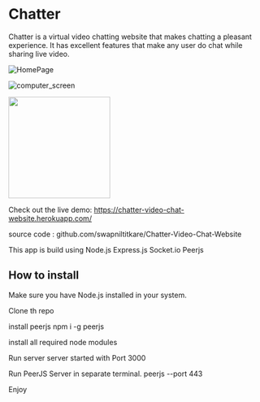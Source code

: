 # Chatter

Chatter is a virtual video chatting website that makes chatting a pleasant experience. It has excellent features that make any user do chat while sharing live video.


![HomePage](https://user-images.githubusercontent.com/88594369/135595809-8383d9d1-7f70-4627-a65a-09b174ffe140.PNG)

![computer_screen](https://user-images.githubusercontent.com/88594369/135596175-6ce48f3a-1884-4377-9939-592f21ab4275.PNG)

<img src="https://user-images.githubusercontent.com/88594369/135597015-4f45bfe1-ef31-42a4-9db3-44765d7ed9ee.jpg" width="200" />


Check out the live demo: https://chatter-video-chat-website.herokuapp.com/

source code : github.com/swapniltitkare/Chatter-Video-Chat-Website

This app is build using
Node.js
Express.js
Socket.io
Peerjs

## How to install

Make sure you have Node.js installed in your system.

Clone th repo

install peerjs
npm i -g peerjs

install all required node modules

Run server
server started with Port 3000

Run PeerJS Server in separate terminal.
peerjs --port 443

Enjoy
